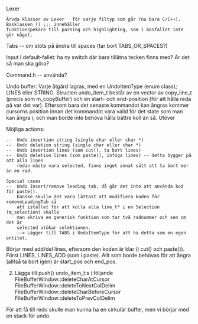 Lexer

    Ärvda klasser av Lexer   för varje filtyp som går (nu bara C/C++). Basklassen () ;;; innehåller
    funktionspekare till parsing och highlighting, som i basfallet inte gör något.

Tabs -- om stöts på ändra till spaces (tar bort TABS_OR_SPACES?)

Input
    I default-fallet: ha ny switch där bara tillåtna tecken finns med? Är det så man ska göra?

Command.h -- använda?


Undo buffer:
Varje åtgärd lagras, med en UndoItemType (enum class); LINES eller STRING. Structen 
undo_item_t består av en vector av copy_line_t (precis som m_copyBuffer) och en start-
och end-position (för att hålla reda på var det var). Eftersom bara det senaste kommandot
kan ångras kommer cursorns position innan det kommandot vara valid för det state som 
man kan ångra i, och man borde inte behöva hålla bättre koll än så. Utöver 

Möjliga actions:

    --  Undo insertion string (single char eller char *)
    --  Undo deletion string (single char eller char *)
    --  Undo insertion lines (som cut(), ta bort lines)
    --  Undo deletion lines (som paste(), infoga lines) -- detta bygger på att alla lines
        redan måste vara selected, finns inget annat sätt att ta bort mer än en rad.
    
    Special cases
    --  Undo Insert/remove leading tab, då går det inte att använda kod för paste().
        Kanske skulle det vara lättast att modifiera koden för removeLeadingTab så 
        att istället för att kolla alla line_t* i en Selection (m_selection) skulle
        man skriva en generisk funktion som tar två radnummer och sen om det är 
        selected utökar selektionen.
        --> Lägger till TABS i UndoItemType för att ha detta som en egen entitet.

Börjar med add/del lines, eftersom den koden är klar (i cut() och paste()). Först LINES,
LINES_ADD (som i paste). Allt som borde behövas för att ångra (alltså ta bort igen) är
start_pos och end_pos.

2. Lägga till push() undo_item_t:s i följande
    FileBufferWindow::deleteCharAtCursor
    FileBufferWindow::deleteToNextColDelim
    FileBufferWindow::deleteCharBeforeCursor
    FileBufferWindow::deleteToPrevColDelim
    

För att få till redo skulle man kunna ha en cirkulär buffer, men vi börjar med en stack 
för undo.